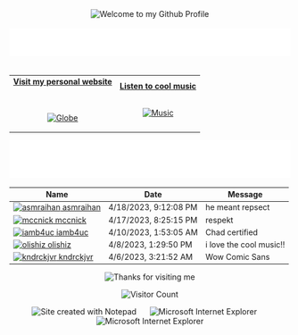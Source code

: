 <!-- "Hero" Header -->
<div align="center">
  <img src="https://github.com/BrunnerLivio/brunnerlivio/blob/master/images/welcome.png?raw=true" style="max-width: 100%;" alt="Welcome to my Github Profile" />
  <br />
  <br />
  <img height="50" alt="My Name is Livio and I like Node.js" src="images/personal_note.svg" />
  <br />
  <br />

</div>

<!-- Social -->
<table width="100%" align="center">
<tr>
<td align="center">
<a href="https://brunnerliv.io">
<strong>Visit my personal website </strong>
<br />
<br />
<br />

<p>

<img alt="Globe" height="80" src="images/globe.gif">
</a>
</p>

</td>


<td align="center">
<a href="https://www.youtube.com/watch?v=3YxaaGgTQYM&ab_channel=EvanescenceVEVO">
<strong>Listen to cool music</strong>
<br />
<br />


<p>
<img height="100" alt="Music" src="images/music.gif"> 
</a>
</p>

</td>
</tr>
</table>

<div align="center">
<a href="https://github.com/BrunnerLivio/brunnerlivio/issues/62#issuecomment-new"><img src="images/guestbook.svg"></a> 
</div>

<!-- Guestbook -->
| Name | Date | Message |
|---|---|---|
| <a href="https://github.com/asmraihan"><img width="24" src="https://avatars.githubusercontent.com/u/121637612?s=24&u=9eafd13f8d5b6d0d3a627f27ca85b9e8fbcd5320&v=4" alt="asmraihan" /> asmraihan</a> |4/18/2023, 9:12:08 PM|he meant repsect|
| <a href="https://github.com/mccnick"><img width="24" src="https://avatars.githubusercontent.com/u/91184284?s=24&u=27e6d9ebf86b25da24cd31c5daad33d6d731f1a6&v=4" alt="mccnick" /> mccnick</a> |4/17/2023, 8:25:15 PM|respekt|
| <a href="https://github.com/iamb4uc"><img width="24" src="https://avatars.githubusercontent.com/u/103022474?s=24&u=d34f068619510f57f5c77a1eaf9c7803691de814&v=4" alt="iamb4uc" /> iamb4uc</a> |4/10/2023, 1:53:05 AM|Chad certified|
| <a href="https://github.com/olishiz"><img width="24" src="https://avatars.githubusercontent.com/u/22555339?s=24&u=fe8bf0e8eb74e2b4b7ab453830bf9e3942e71cf7&v=4" alt="olishiz" /> olishiz</a> |4/8/2023, 1:29:50 PM|i love the cool music!!|
| <a href="https://github.com/kndrckjvr"><img width="24" src="https://avatars.githubusercontent.com/u/30084772?s=24&u=891ecb980fd1428a686f8ee06c4c64f8f2aaf26b&v=4" alt="kndrckjvr" /> kndrckjvr</a> |4/6/2023, 3:21:52 AM|Wow Comic Sans|
<!-- /Guestbook -->

<!-- Footer -->

<div align="center">

<img height="120" alt="Thanks for visiting me" width="100%" src="https://raw.githubusercontent.com/BrunnerLivio/brunnerlivio/master/images/marquee.svg" />
<br />

![Visitor Count](https://profile-counter.glitch.me/brunnerlivio/count.svg)


<img src="https://raw.githubusercontent.com/BrunnerLivio/brunnerlivio/master/images/notepad.gif" alt="Site created with Notepad" height="30" />
<!-- "margin-right: whatever;" -->
<span>&nbsp;&nbsp;&nbsp;&nbsp;</span>  
<img src="https://raw.githubusercontent.com/BrunnerLivio/brunnerlivio/master/images/ie_logo.gif" alt="Microsoft Internet Explorer" />
<span>&nbsp;&nbsp;&nbsp;&nbsp;</span>  
<img src="https://raw.githubusercontent.com/BrunnerLivio/brunnerlivio/master/images/noframes.gif" alt="Microsoft Internet Explorer" />

</div>
